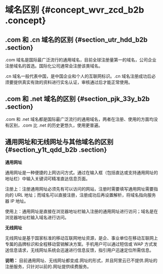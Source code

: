 # 域名区别 {#concept_wvr_zcd_b2b .concept}

## .com 和 .cn 域名的区别 {#section_utr_hdd_b2b .section}

.com 域名是国际最广泛流行的通用域名，目前全球注册量第一的域名，公司企业注册域名的首选。国际化公司通常会注册该类域名。

.cn 域名一般代表中国，是中国企业和个人的互联网标识。.cn 域名注册成功后必须要提供真实有效的资料进行实名认证，审核通过后才能正常使用。

## .com 和 .net 域名的区别 {#section_pjk_33y_b2b .section}

.com 和 .net 域名都是国际最广泛流行的通用域名，两者在注册、使用的方面均没有区别，.com 比 .net 的历史更悠久，使用更普遍。

## 通用网址和无线网址与其他域名的区别 {#section_y1t_qdd_b2b .section}

**通用网址**

通用网址是一种便捷的上网访问方式。通过在输入框（包括直达或支持通用网址的地址栏）中输入关键词可精准直达信息页面。

注册上：注册通用网址必须先有可以访问的网站，注册时需要填写通用网址需要指向的 URL 地址；而域名可以直接注册，注册成功后再设置解析，将域名指向服务器 IP 地址。

使用上：通用网址是直接在浏览器地址栏输入注册的通用网址进行访问；域名是在浏览器地址栏输入域名进行访问。

**无线网址**

无线网址是基于国家标准的移动互联网地址资源，是企、事业单位在移动互联网上专属的品牌标识和全程移动营销解决方案。手机用户可以通过短信或 WAP 方式发送信息请求，无线网址系统会迅速进行信息反馈，指引用户迅速定位所需信息。

**说明：** 目前通用网址、无线网址都变成.网址的形式，并且阿里云已不提供.网址的注册服务，只针对以前的.网址提供续费服务。

